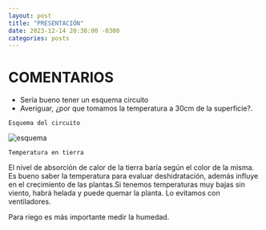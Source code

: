 ```yaml
---
layout: post
title: "PRESENTACIÓN"
date: 2023-12-14 20:30:00 -0300
categories: posts
---
```


# COMENTARIOS

- Sería bueno tener un esquema circuito
- Averiguar, ¿por que tomamos la temperatura a 30cm de la superficie?.

`Esquema del circuito`

![esquema](proyecto-plant-o-matic/assets/esquema.jpg)

`Temperatura en tierra`

El nivel de absorción de calor de la tierra baría según el color de la misma. Es bueno saber la temperatura para evaluar deshidratación, además influye en el crecimiento de las plantas.Si tenemos temperaturas muy bajas sin viento, habrá helada y puede quemar la planta. Lo evitamos con ventiladores.

Para riego es más importante medir la humedad.




